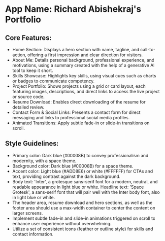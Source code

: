 # **App Name**: Richard Abishekraj's Portfolio

## Core Features:

- Home Section: Displays a hero section with name, tagline, and call-to-action, offering a first impression and clear direction for visitors.
- About Me: Details personal background, professional experience, and motivations, using a summary created with the help of a generative AI tool to keep it short.
- Skills Showcase: Highlights key skills, using visual cues such as charts or badges to communicate competency.
- Project Portfolio: Shows projects using a grid or card layout, each featuring images, descriptions, and direct links to access the live project or source code.
- Resume Download: Enables direct downloading of the resume for detailed review.
- Contact Form & Social Links: Presents a contact form for direct messaging and links to professional social media profiles.
- Animated Transitions: Apply subtle fade-in or slide-in transitions on scroll.

## Style Guidelines:

- Primary color: Dark blue (#00008B) to convey professionalism and modernity, with a space theme.
- Background color: Dark blue (#00008B) for a space theme.
- Accent color: Light blue (#ADD8E6) or white (#FFFFFF) for CTAs and text, providing contrast against the dark background.
- Body text: 'Inter', a grotesque sans-serif font for a modern, neutral, and readable appearance in light blue or white. Headline text: 'Space Grotesk', a sans-serif font that will pair well with the Inter body font, also in light blue or white.
- The header area, resume download and hero sections, as well as the footer area should use a max-width container to center the content on larger screens.
- Implement subtle fade-in and slide-in animations triggered on scroll to enhance user experience without overwhelming.
- Utilize a set of consistent icons (feather or outline style) for skills and contact information.